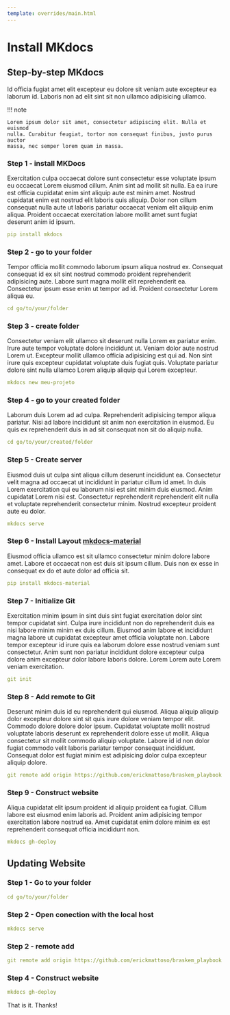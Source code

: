 ```yaml
---
template: overrides/main.html
---
```


# Install MKdocs
## Step-by-step MKdocs
Id officia fugiat amet elit excepteur eu dolore sit veniam aute excepteur ea laborum id. Laboris non ad elit sint sit non ullamco adipisicing ullamco.

!!! note

    Lorem ipsum dolor sit amet, consectetur adipiscing elit. Nulla et euismod
    nulla. Curabitur feugiat, tortor non consequat finibus, justo purus auctor
    massa, nec semper lorem quam in massa.

  [2]: #types
  
### Step 1 - install MKDocs

Exercitation culpa occaecat dolore sunt consectetur esse voluptate ipsum eu occaecat Lorem eiusmod cillum. Anim sint ad mollit sit nulla. Ea ea irure est officia cupidatat enim sint aliquip aute est minim amet. Nostrud cupidatat enim est nostrud elit laboris quis aliquip. Dolor non cillum consequat nulla aute ut laboris pariatur occaecat veniam elit aliquip enim aliqua. Proident occaecat exercitation labore mollit amet sunt fugiat deserunt anim id ipsum.
``` yaml
pip install mkdocs
```

### Step 2 - go to your folder

Tempor officia mollit commodo laborum ipsum aliqua nostrud ex. Consequat consequat id ex sit sint nostrud commodo proident reprehenderit adipisicing aute. Labore sunt magna mollit elit reprehenderit ea. Consectetur ipsum esse enim ut tempor ad id. Proident consectetur Lorem aliqua eu.
``` yaml
cd go/to/your/folder
```

### Step 3 - create folder

Consectetur veniam elit ullamco sit deserunt nulla Lorem ex pariatur enim. Irure aute tempor voluptate dolore incididunt ut. Veniam dolor aute nostrud Lorem ut. Excepteur mollit ullamco officia adipisicing est qui ad. Non sint irure quis excepteur cupidatat voluptate duis fugiat quis. Voluptate pariatur dolore sint nulla ullamco Lorem aliquip aliquip qui Lorem excepteur.

``` yaml
mkdocs new meu-projeto
```

### Step 4 - go to your created folder

Laborum duis Lorem ad ad culpa. Reprehenderit adipisicing tempor aliqua pariatur. Nisi ad labore incididunt sit anim non exercitation in eiusmod. Eu quis ex reprehenderit duis in ad sit consequat non sit do aliquip nulla.
``` yaml
cd go/to/your/created/folder
```

### Step 5 - Create server

Eiusmod duis ut culpa sint aliqua cillum deserunt incididunt ea. Consectetur velit magna ad occaecat ut incididunt in pariatur cillum id amet. In duis Lorem exercitation qui eu laborum nisi est sint minim duis eiusmod. Anim cupidatat Lorem nisi est. Consectetur reprehenderit reprehenderit elit nulla et voluptate reprehenderit consectetur minim. Nostrud excepteur proident aute eu dolor.
``` yaml
mkdocs serve
```

### Step 6 - Install Layout [mkdocs-material](https://squidfunk.github.io/mkdocs-material/getting-started/)

Eiusmod officia ullamco est sit ullamco consectetur minim dolore labore amet. Labore et occaecat non est duis sit ipsum cillum. Duis non ex esse in consequat ex do et aute dolor ad officia sit.
``` yaml
pip install mkdocs-material
```

### Step 7 - Initialize Git

Exercitation minim ipsum in sint duis sint fugiat exercitation dolor sint tempor cupidatat sint. Culpa irure incididunt non do reprehenderit duis ea nisi labore minim minim ex duis cillum. Eiusmod anim labore et incididunt magna labore ut cupidatat excepteur amet officia voluptate non. Labore tempor excepteur id irure quis ea laborum dolore esse nostrud veniam sunt consectetur. Anim sunt non pariatur incididunt dolore excepteur culpa dolore anim excepteur dolor labore laboris dolore. Lorem Lorem aute Lorem veniam exercitation.
``` yaml
git init
```

### Step 8 - Add remote to Git

Deserunt minim duis id eu reprehenderit qui eiusmod. Aliqua aliquip aliquip dolor excepteur dolore sint sit quis irure dolore veniam tempor elit. Commodo dolore dolore dolor ipsum. Cupidatat voluptate mollit nostrud voluptate laboris deserunt ex reprehenderit dolore esse ut mollit. Aliqua consectetur sit mollit commodo aliquip voluptate. Labore id id non dolor fugiat commodo velit laboris pariatur tempor consequat incididunt. Consequat dolor est fugiat minim est adipisicing dolor culpa excepteur aliquip dolore.

``` yaml
git remote add origin https://github.com/erickmattoso/braskem_playbook
```

### Step 9 - Construct website

Aliqua cupidatat elit ipsum proident id aliquip proident ea fugiat. Cillum labore est eiusmod enim laboris ad. Proident anim adipisicing tempor exercitation labore nostrud ea. Amet cupidatat enim dolore minim ex est reprehenderit consequat officia incididunt non.

``` yaml
mkdocs gh-deploy
```

## Updating Website
### Step 1 - Go to your folder

``` yaml
cd go/to/your/folder
```

### Step 2 - Open conection with the local host
``` yaml
mkdocs serve
```

### Step 2 - remote add
``` yaml
git remote add origin https://github.com/erickmattoso/braskem_playbook
```

### Step 4 - Construct website
``` yaml
mkdocs gh-deploy
```

That is it. Thanks!
